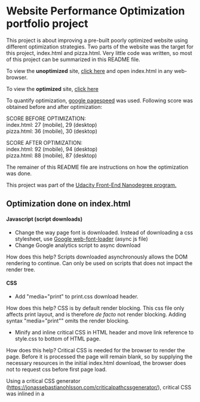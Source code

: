 # Website Performance Optimization portfolio project

This project is about improving a pre-built poorly optimized website using different optimization strategies.
Two parts of the website was the target for this project, index.html and pizza.html. Very little code was written, so most of this project can be summarized in this README file.

To view the **unoptimized** site, [click here](https://github.com/ovsundal/Website-Performance-Optimization/tree/master/src) 
and open index.html in any web-browser. 

To view the **optimized** site, [click here](https://ovsundal.github.io/Website-Performance-Optimization/)



To quantify optimization, [google pagespeed](https://developers.google.com/speed/pagespeed/) was used. Following score 
was obtained before and after optimization:

SCORE BEFORE OPTIMIZATION:  
index.html: 27 (mobile), 29 (desktop)  
pizza.html: 36 (mobile), 30 (desktop)  

SCORE AFTER OPTIMIZATION:  
index.html: 92 (mobile), 94 (desktop)  
pizza.html: 88 (mobile), 87 (desktop)        
   
The remainer of this README file are instructions on how the optimization was done. 

This project was part of the [Udacity Front-End Nanodegree program.](https://www.udacity.com/course/front-end-web-developer-nanodegree--nd001)
   
## Optimization done on index.html

#### Javascript (script downloads)

* Change the way page font is downloaded. Instead of downloading a css stylesheet, use [Google web-font-loader](https://developers.google.com/fonts/docs/webfont_loader) (async js file)
* Change Google analytics script to async download 

How does this help? Scripts downloaded asynchronously allows the DOM rendering to continue.
Can only be used on scripts that does not impact the render tree.
  
#### CSS

* Add "media="print" to print.css download header.

How does this help? CSS is by default render blocking. This css file only affects print layout, and is therefore *de facto* 
not render blocking. Adding syntax "media="print"" omits the render blocking.
  
* Minify and inline critical CSS in HTML header and move link reference to style.css to bottom of HTML page. 

How does this help? Critical CSS is needed for the browser to render the page. Before it is processed the page will remain blank,   so   by supplying the necessary resources in the initial index.html download, the browser does not to request css before first page           load.

Using a critical CSS generator (https://jonassebastianohlsson.com/criticalpathcssgenerator/),  critical CSS was inlined in a <style>     block in header. The link reference to style.css was moved to the bottom of the page

#### Inlining images
* 3 thumbnail images inlined as Base64 strings.

How does this help? Inlining images into index.html reduces file requests. A drawback is that the images can no longer be cached. 

A quick note on size of index.html. This should, if possible, be no more than 14.3 kb. Below this threshold, the time needed to download the file is 1 RTT (round-time-trip). This is due to the congestion window of TCP/IP protocol. A segment (part of file sent) is ~1430 byte. TCP sends up to 10 segments before waiting for ACK, so in total 14320 byte = 14.3 kb. In short, this means that an index.html of < 14.3kb only requires 1 RTT (assuming no segments are lost enroute). A size higher than this (or a segment loss) will require 2 RTTs.

(Index.html was 5 kb at start. This gives ~9 kb to use for CSS and image inlining before 2 RTTs are needed)

After inlining 3 thumb images, size of index.html is now 14317 bytes.

  #### GULP (used for minification)

* Install node.js
* In project docs folder, type "npm init". This will create a package.json file
* Install gulp (globally): npm install --save gulp-install
* Install gulp (locally, in working dir): npm install --global gulp-cli

##### JS minification

* Install js-uglify (npm install --save-dev gulp-uglify) (JS minification)
* Setup gulpfile.js (https://www.npmjs.com/package/gulp-uglify)
* Run gulp

##### CSS minification

* Install css-lean (npm install gulp-clean-css --save-dev)
* Setup gulpfile.js (https://www.npmjs.com/package/gulp-clean-css)
* Run gulp


## Optimization done on pizza.html

#### Reduce load time of slider

Two thing were done here:

* Reduce number of DOM calls from 3 to 1. 

This was done by making one initial request, storing it in a variable (randomPizzaContainerElement) and calling that instead of repeated DOM calls. This is a cheaper process to access than traversing through the DOM and will thus reduce load time.

* Use requestAnimationFrame for the resizing function

By calling putting the resize function inside requestAnimationFrame, this allows the browser to optimize the animation drawing job. 

As a result of these two methods, the animation load time was reduced from ~175 ms to less than 1 ms.

#### Increase scroll-rate of pizza.html

One thing were done here:

* Move static (non-changing) DOM calls outside of the loop in main.js (line 520)

This was enough to reach 60 fps when scrolling.


Web-resources used summary:

Google pagespeed: https://developers.google.com/speed/pagespeed/  
Base-64 encoding of images: https://www.base64-image.de/  
Critical CSS extractor: https://jonassebastianohlsson.com/criticalpathcssgenerator/  



